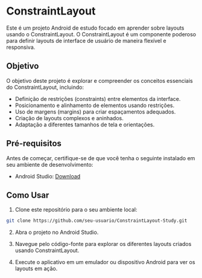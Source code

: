 # ConstraintLayout

Este é um projeto Android de estudo focado em aprender sobre layouts usando o ConstraintLayout. O ConstraintLayout é um componente poderoso para definir layouts de interface de usuário de maneira flexível e responsiva.

## Objetivo

O objetivo deste projeto é explorar e compreender os conceitos essenciais do ConstraintLayout, incluindo:

- Definição de restrições (constraints) entre elementos da interface.
- Posicionamento e alinhamento de elementos usando restrições.
- Uso de margens (margins) para criar espaçamentos adequados.
- Criação de layouts complexos e aninhados.
- Adaptação a diferentes tamanhos de tela e orientações.

## Pré-requisitos

Antes de começar, certifique-se de que você tenha o seguinte instalado em seu ambiente de desenvolvimento:

- Android Studio: [Download](https://developer.android.com/studio)

## Como Usar

1. Clone este repositório para o seu ambiente local:

```bash
git clone https://github.com/seu-usuario/ConstraintLayout-Study.git
```

2. Abra o projeto no Android Studio.

3. Navegue pelo código-fonte para explorar os diferentes layouts criados usando ConstraintLayout.

4. Execute o aplicativo em um emulador ou dispositivo Android para ver os layouts em ação.
